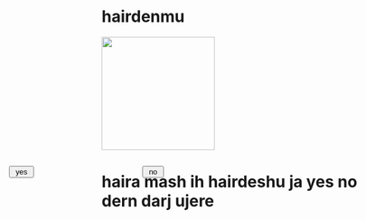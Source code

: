 
<html>
<head>
<title>turbold</title>

<script type="text/javascript">
flag=1
function f1()
{
    var Name = prompt("minii hair hairdelda dime");
    
    if(Name == "" || Name == null) {
    alert("um bjkuol im um garj irn");
    } else {
    alert ("haira ene no dargdku hodlon ingsh ")
    alert("unji ")
    alert("buur mash ih haira mash ih ")
    alert("hairn jondoo ih hairdeshu da ")
    alert("mini hairi bjsen um, " + Name + ", ene bjsen umn hairdn hargdkushu da."); 
    }
}
function f()
{
    if(flag==1)
        {
            Bn.style.top=400
            Bn.style.left=300
            flag=2
        }
    else if(flag==2)
        {
            Bn.style.top=400
            Bn.style.left=50
            flag=3
        }
    else if(flag==3)
        {
            Bn.style.top=370
            Bn.style.left=166
            flag=1
        }
}
</script>

</head>
<body>
<h1>hairdenmu</h1>
<img src="https://media.tenor.com/AIpN-WzvXi8AAAAi/love.gif" height="200" />
<h1 style="#">haira mash ih hairdeshu ja yes no dern darj ujere</h1>
<div id="By" style="position:absolute; left:64px; top:370px; width:210px;
height:210px;">
<input type="button" value=" yes " onClick="f1()" />
</div>
<div ID="Bn" style="position:absolute; left:300px; top:370px; width:210px; height:210px;">
<input type="button" value=" no " onMouseOver="f()" />
</div>

</body> 
</html>
